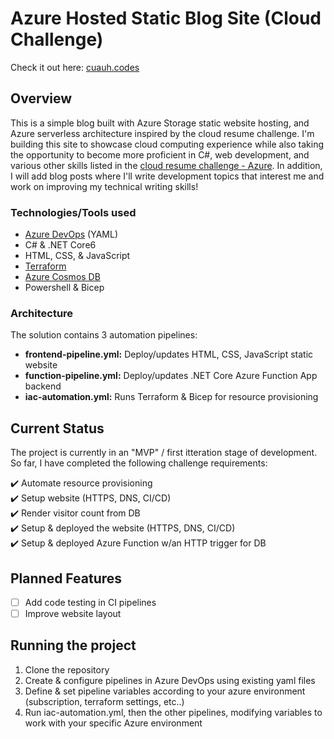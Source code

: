 # Azure Hosted Static Blog Site (Cloud Challenge) 

Check it out here: [cuauh.codes](https://www.cuauh.codes/)

## Overview 
This is a simple blog built with Azure Storage static website hosting, and Azure serverless architecture inspired by the cloud resume challenge. I'm building this site to showcase cloud computing experience while also taking the opportunity to become more proficient in C#, web development, and various other skills listed in the [cloud resume challenge - Azure](https://cloudresumechallenge.dev/docs/the-challenge/azure/#9-api). In addition, I will add blog posts where I'll write development topics that interest me and work on improving my technical writing skills!

### Technologies/Tools used
- [Azure DevOps](https://azure.microsoft.com/en-us/products/devops/) (YAML)
- C# & .NET Core6
- HTML, CSS, & JavaScript
- [Terraform](https://www.terraform.io/)
- [Azure Cosmos DB](https://azure.microsoft.com/en-us/products/cosmos-db)
- Powershell & Bicep

### Architecture
The solution contains 3 automation pipelines:
- **frontend-pipeline.yml:** Deploy/updates HTML, CSS, JavaScript static website
- **function-pipeline.yml:** Deploy/updates .NET Core Azure Function App backend
- **iac-automation.yml:** Runs Terraform & Bicep for resource provisioning

## Current Status
The project is currently in an "MVP" / first itteration stage of development. So far, I have completed the following challenge requirements:

:heavy_check_mark: Automate resource provisioning \
:heavy_check_mark: Setup website (HTTPS, DNS, CI/CD) \
:heavy_check_mark: Render visitor count from DB \
:heavy_check_mark: Setup & deployed the website (HTTPS, DNS, CI/CD) \
:heavy_check_mark: Setup & deployed Azure Function w/an HTTP trigger for DB

## Planned Features
- [ ] Add code testing in CI pipelines
- [ ] Improve website layout

## Running the project
1. Clone the repository
2. Create & configure pipelines in Azure DevOps using existing yaml files
3. Define & set pipeline variables according to your azure environment (subscription, terraform settings, etc..)
4. Run iac-automation.yml, then the other pipelines, modifying variables to work with your specific Azure environment

